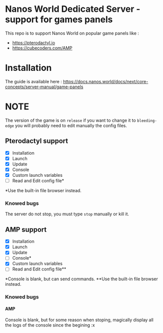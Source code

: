 # Nanos World Dedicated Server - support for games panels

This repo is to support Nanos World on popular game panels like :

* https://pterodactyl.io
* https://cubecoders.com/AMP

# Installation

The guide is available here : https://docs.nanos.world/docs/next/core-concepts/server-manual/game-panels

# NOTE

The version of the game is on `release` if you want to change it to `bleeding-edge` you will probably need to edit manually the config files.

## Pterodactyl support

- [x] Installation
- [x] Launch
- [x] Update
- [x] Console
- [x] Custom launch variables
- [ ] Read and Edit config file*

*Use the built-in file browser instead.

### Knowed bugs

The server do not stop, you must type `stop` manually or kill it.

## AMP support

- [x] Installation
- [x] Launch
- [x] Update
- [ ] Console*
- [x] Custom launch variables
- [ ] Read and Edit config file**

*Console is blank, but can send commands.
**Use the built-in file browser instead.

### Knowed bugs

#### AMP

Console is blank, but for some reason when stoping, magically display all the logs of the console since the begining :x
